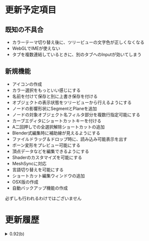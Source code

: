 
# 更新予定項目

## 既知の不具合

* カラーテーマ切り替え後に、ツリービューの文字色が正しくなくなる
* WebGLでIMEが使えない
* タブを複数連結しているときに、別のタブへのInputが効いてしまう

## 新規機能

* アイコンの作成
* カラー選択をもっといい感じにする
* 名前を付けて保存と別に上書き保存を付ける
* オブジェクトの表示状態をツリービューから行えるようにする
* ノードの影響形状にSegmentとPlaneを追加
* ノードの対象オブジェクト名フィルタ部分を複数行指定可能にする
* カーブエディタにショートカットキーを付ける
* A二回押しでの全選択解除ショートカットの追加
* Blender式編集時に補助線が見えるようにする
* ファイルドラッグ＆ドロップ時に、読み込み可能表示を出す
* ボーン変形をプレビュー可能にする
* 頂点データなどを編集できるようにする
* Shaderのカスタマイズを可能にする
* MeshSyncに対応
* 言語切り替えを可能にする
* ショートカット編集ウィンドウの追加
* OSX版の作成
* 自動バックアップ機能の作成

<div class="ui compact message">
	<i class="exclamation circle icon"></i>
	必ずしも行われるわけではございません
</div>


# 更新履歴

<details>
<summary>0.92(b)</summary>
<ol>
<li>ベータ版公開</li>
</ol>
</details>